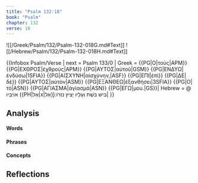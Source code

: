 ```yaml
---
title: "Psalm 132:18"
book: "Psalm"
chapter: 132
verse: 18
---
```

![[/Greek/Psalm/132/Psalm-132-018G.md#Text]]
![[/Hebrew/Psalm/132/Psalm-132-018H.md#Text]]

{{Infobox Psalm/Verse |
  next = Psalm 133/0 |
  Greek = {{PG|Ο|τοὺς|APM}} {{PG|ΕΧΘΡΟΣ|ἐχθροὺς|APM}} {{PG|ΑΥΤΟΣ|αὐτοῦ|GSM}} {{PG|ΕΝΔΥΩ|ἐνδύσω|1SFIA}} {{PG|ΑΙΣΧΥΝΗ|αἰσχύνην,|ASF}} {{PG|ΕΠΙ|ἐπὶ}} {{PG|ΔΕ|δὲ}} {{PG|ΑΥΤΟΣ|αὐτὸν|ASM}} {{PG|ΕΞΑΝΘΕΩ|ἐξανθήσει|3SFIA}} {{PG|Ο|τὸ|ASN}} {{PG|ΑΓΙΑΣΜΑ|ἁγίασμά|ASN}} {{PG|ΕΓΩ|μου.|GS}}|
  Hebrew = @
אוֹיְבָיו
{{PH|אַל|x|אַל}}ְבִּישׁ
בֹּשֶׁת
וְעָלָיו
יָצִיץ
נִזְרוֹ
׃|
}}

## Analysis

#### Words

#### Phrases

#### Concepts

## Reflections
